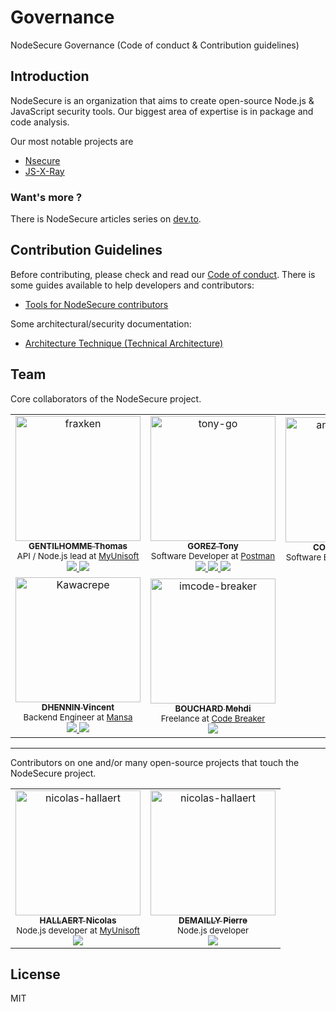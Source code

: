 # Governance

NodeSecure Governance (Code of conduct &amp; Contribution guidelines)

## Introduction

NodeSecure is an organization that aims to create open-source Node.js & JavaScript security tools. Our biggest area of expertise is in package and code analysis.

Our most notable projects are

- [Nsecure](https://github.com/ES-Community/nsecure)
- [JS-X-Ray](https://github.com/NodeSecure/js-x-ray)

### Want's more ?

There is NodeSecure articles series on [dev.to](https://dev.to/fraxken/nodesecure-the-future-1f9c).

## Contribution Guidelines

Before contributing, please check and read our [Code of conduct](./COC_POLICY.md). There is some guides available to help developers and contributors:

- [Tools for NodeSecure contributors](./docs/tooling.md)

Some architectural/security documentation:

- [Architecture Technique (Technical Architecture)](https://docs.google.com/document/d/1853Uwup9mityAYqAOnen1KSqSA6hlBgpKU0u0ygGY4Y)

## Team

Core collaborators of the NodeSecure project.

<table>
  <tr>
    <td align="center">
      <a href="https://github.com/fraxken">
        <img src="https://github.com/fraxken.png?s=200" width="200px;" alt="fraxken"/>
        <br />
        <div>
          <sub><b>GENTILHOMME Thomas</b></sub>
        </div>
      </a>
      <div>
        <sup>API / Node.js lead at <a target="_blank" href="https://www.linkedin.com/company/myunisoft/">MyUnisoft</a></sup>
      </div>
      <a target="_blank" href="https://www.linkedin.com/in/thomas-gentilhomme/">
        <img src="https://img.shields.io/badge/linkedin-%230077B5.svg?&style=for-the-badge&logo=linkedin&logoColor=white" />
      </a>
      <a target="_blank"href="https://twitter.com/fraxken">
        <img src="https://img.shields.io/badge/twitter-%231DA1F2.svg?&style=for-the-badge&logo=twitter&logoColor=white" />
      </a>
      <br>
    </td>
    <td align="center">
      <a href="https://github.com/tony-go">
        <img src="https://github.com/tony-go.png?s=200" width="200px;" alt="tony-go"/>
        <br />
        <div>
          <sub><b>GOREZ Tony</b></sub>
        </div>
      </a>
      <div>
        <sup>Software Developer at <a target="_blank" href="https://www.linkedin.com/company/postman-platform/">Postman</a></sup>
      </div>
      <a target="_blank" href="https://www.linkedin.com/in/tonygorez/">
        <img src="https://img.shields.io/badge/linkedin-%230077B5.svg?&style=for-the-badge&logo=linkedin&logoColor=white" />
      </a>
      <a target="_blank" href="https://twitter.com/tonygo_">
        <img src="https://img.shields.io/badge/twitter-%231DA1F2.svg?&style=for-the-badge&logo=twitter&logoColor=white" />
      </a>
      <a href="mailto:gorez.tony@gmail.com">
        <img src="https://img.shields.io/badge/gmail-%23D14836.svg?&style=for-the-badge&logo=gmail&logoColor=white" />
      </a>
    </td>
    <td align="center">
      <a href="https://github.com/antoine-coulon">
        <img src="https://github.com/antoine-coulon.png?s=200" width="200px;" alt="antoine-coulon"/>
        <br />
        <div>
          <sub><b>COULON Antoine</b></sub>
        </div>
      </a>
      <div>
        <sup>Software Engineer at <a href="https://www.linkedin.com/company/tcmlabs/" target="_blank">TCM Labs</a></sup>
      </div>
      <a target="_blank" href="https://www.linkedin.com/in/antoine-coulon-b29934153/">
        <img src="https://img.shields.io/badge/linkedin-%230077B5.svg?&style=for-the-badge&logo=linkedin&logoColor=white" />
      </a>
    </td>
  </tr>
  <tr> 
    <td align="center">
      <a href="https://github.com/Kawacrepe">
        <img src="https://github.com/Kawacrepe.png?s=200" width="200px;" alt="Kawacrepe"/>
        <br />
        <div>
          <sub><b>DHENNIN Vincent</b></sub>
        </div>
      </a>
      <div>
        <sup>Backend Engineer at <a href="https://www.linkedin.com/company/mansaltd/" target="_blank">Mansa</a></sup>
      </div>
      <a target="_blank" href="https://www.linkedin.com/in/vincentdhennin/">
        <img src="https://img.shields.io/badge/linkedin-%230077B5.svg?&style=for-the-badge&logo=linkedin&logoColor=white" />
      </a>
      <a href="mailto:vincent.dhennin7@gmail.com">
        <img src="https://img.shields.io/badge/gmail-%23D14836.svg?&style=for-the-badge&logo=gmail&logoColor=white" />
      </a>
    </td>
    <td align="center">
      <a href="https://github.com/im-codebreaker">
        <img src="https://media-exp1.licdn.com/dms/image/C4E03AQHoRLzJps1O-g/profile-displayphoto-shrink_200_200/0/1654775895012?e=1667433600&v=beta&t=Sge86Xqlz3RwnDnWx7W6d-dTTdNmKRVlMqxkq2PoHfg" width="200px;" alt="imcode-breaker"/>
        <br />
        <div>
          <sub><b>BOUCHARD Mehdi</b></sub>
        </div>
      </a>
      <div>
        <sup>Freelance at <a target="_blank" href="https://www.linkedin.com/company/imcode-breaker/">Code Breaker</a></sup>
      </div>
      <a target="_blank" href="https://www.linkedin.com/in/mehdi-bouchard/">
        <img src="https://img.shields.io/badge/linkedin-%230077B5.svg?&style=for-the-badge&logo=linkedin&logoColor=white" />
      </a>
      <br />
    </td>
  </tr>
</table>

---

Contributors on one and/or many open-source projects that touch the NodeSecure project.

<table>
  <tr>
    <td align="center">
      <a href="https://github.com/Rossb0b">
        <img src="https://media-exp1.licdn.com/dms/image/C4D03AQE3_1QWhE3uXg/profile-displayphoto-shrink_200_200/0/1539156663710?e=1665619200&v=beta&t=ciMsCy5llH477qkEDWL-psub0PehbsgnXqTHPerwpKo" width="200px;" alt="nicolas-hallaert"/>
        <br />
        <div>
          <sub><b>HALLAERT Nicolas</b></sub>
        </div>
      </a>
      <div>
        <sup>Node.js developer at <a target="_blank" href="https://www.linkedin.com/company/myunisoft/">MyUnisoft</a></a></sup>
      </div>
      <a target="_blank" href="https://www.linkedin.com/in/nicolas-hallaert/">
        <img src="https://img.shields.io/badge/linkedin-%230077B5.svg?&style=for-the-badge&logo=linkedin&logoColor=white" />
      </a>
      <br />
    </td>
        <td align="center">
      <a href="https://github.com/PierreDemailly">
        <img src="https://media-exp1.licdn.com/dms/image/C5603AQEpf1ZWzM6WBA/profile-displayphoto-shrink_200_200/0/1536597698287?e=1667433600&v=beta&t=aqhw6R75m7NxoPJ-t29AxFEP9Pvj-M-riDwbZadomVI" width="200px;" alt="nicolas-hallaert"/>
        <br />
        <div>
          <sub><b>DEMAILLY Pierre</b></sub>
        </div>
      </a>
      <div>
        <sup>Node.js developer</sup>
      </div>
      <a target="_blank" href="https://www.linkedin.com/in/pierre-demailly/">
        <img src="https://img.shields.io/badge/linkedin-%230077B5.svg?&style=for-the-badge&logo=linkedin&logoColor=white" />
      </a>
      <br />
    </td>
  </tr>
</table>

## License

MIT
